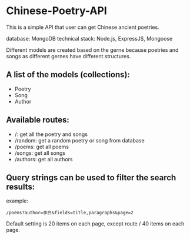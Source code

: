 # Chinese-Poetry-API

This is a simple API that user can get Chinese ancient poetries.

database: MongoDB
technical stack: Node.js, ExpressJS, Mongoose

Different models are created based on the gerne because poetries and songs as different gernes have different structures.

## A list of the models (collections):
- Poetry
- Song
- Author

## Available routes:
- /: get all the poetry and songs 
- /random: get a random poetry or song from database
- /poems: get all poems
- /songs: get all songs
- /authors: get all authors

## Query strings can be used to filter the search results:
example:
```
/poems?author=李白&fields=title,paragraphs&page=2

```
Default setting is 20 items on each page, except route / 40 items on each page.


